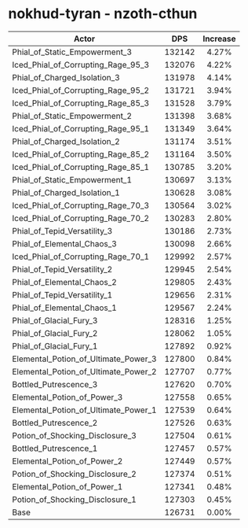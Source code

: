 # nokhud-tyran - nzoth-cthun
| Actor | DPS | Increase |
|---|:---:|:---:|
|Phial_of_Static_Empowerment_3|132142|4.27%|
|Iced_Phial_of_Corrupting_Rage_95_3|132076|4.22%|
|Phial_of_Charged_Isolation_3|131978|4.14%|
|Iced_Phial_of_Corrupting_Rage_95_2|131721|3.94%|
|Iced_Phial_of_Corrupting_Rage_85_3|131528|3.79%|
|Phial_of_Static_Empowerment_2|131398|3.68%|
|Iced_Phial_of_Corrupting_Rage_95_1|131349|3.64%|
|Phial_of_Charged_Isolation_2|131174|3.51%|
|Iced_Phial_of_Corrupting_Rage_85_2|131164|3.50%|
|Iced_Phial_of_Corrupting_Rage_85_1|130785|3.20%|
|Phial_of_Static_Empowerment_1|130697|3.13%|
|Phial_of_Charged_Isolation_1|130628|3.08%|
|Iced_Phial_of_Corrupting_Rage_70_3|130564|3.02%|
|Iced_Phial_of_Corrupting_Rage_70_2|130283|2.80%|
|Phial_of_Tepid_Versatility_3|130186|2.73%|
|Phial_of_Elemental_Chaos_3|130098|2.66%|
|Iced_Phial_of_Corrupting_Rage_70_1|129992|2.57%|
|Phial_of_Tepid_Versatility_2|129945|2.54%|
|Phial_of_Elemental_Chaos_2|129805|2.43%|
|Phial_of_Tepid_Versatility_1|129656|2.31%|
|Phial_of_Elemental_Chaos_1|129567|2.24%|
|Phial_of_Glacial_Fury_3|128316|1.25%|
|Phial_of_Glacial_Fury_2|128062|1.05%|
|Phial_of_Glacial_Fury_1|127892|0.92%|
|Elemental_Potion_of_Ultimate_Power_3|127800|0.84%|
|Elemental_Potion_of_Ultimate_Power_2|127707|0.77%|
|Bottled_Putrescence_3|127620|0.70%|
|Elemental_Potion_of_Power_3|127558|0.65%|
|Elemental_Potion_of_Ultimate_Power_1|127539|0.64%|
|Bottled_Putrescence_2|127526|0.63%|
|Potion_of_Shocking_Disclosure_3|127504|0.61%|
|Bottled_Putrescence_1|127457|0.57%|
|Elemental_Potion_of_Power_2|127449|0.57%|
|Potion_of_Shocking_Disclosure_2|127374|0.51%|
|Elemental_Potion_of_Power_1|127341|0.48%|
|Potion_of_Shocking_Disclosure_1|127303|0.45%|
|Base|126731|0.00%|
